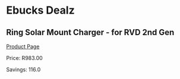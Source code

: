 
# Ebucks Dealz
## Ring Solar Mount Charger - for RVD 2nd Gen
[Product Page](https://www.ebucks.com/web/shop/productSelected.do?prodId=1170964311&catId=1170874557)

Price: R983.00

Savings: 116.0


	